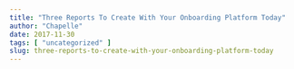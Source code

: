 ```yaml
---
title: "Three Reports To Create With Your Onboarding Platform Today"
author: "Chapelle"
date: 2017-11-30
tags: [ "uncategorized" ]
slug: three-reports-to-create-with-your-onboarding-platform-today
---
```



  
  


  
  



